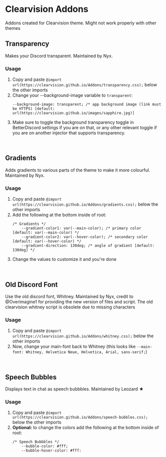 # Clearvision Addons
<p>Addons created for Clearvision theme. Might not work properly with other themes</p>

<h2>Transparency</h2>
<p>Makes your Discord transparent. Maintained by Nyx.</p>

<h3>Usage</h3>
<ol>
  <li>Copy and paste <code>@import url(https://clearvision.github.io/Addons/transparency.css);</code> below the other imports</li>
  <li>Change your --background-image variable to <code>transparent</code>: 
    <pre><code>--background-image: transparent; /* app background image (link must be HTTPS) [default: url(https://clearvision.github.io/images/sapphire.jpg)]</code></pre></li>
  <li>Make sure to toggle the background transparency toggle in BetterDiscord settings if you are on that, or any other relevant toggle if you are on another injector that supports transparency.</li>
</ol>
<br>

<h2>Gradients</h2>
<p>Adds gradients to various parts of the theme to make it more colourful. Maintained by Nyx.</p>

<h3>Usage</h3>
<ol>
  <li>Copy and paste <code>@import url(https://clearvision.github.io/Addons/gradients.css);</code> below the other imports</li>
  <li>Add the following at the bottom inside of root: 
    <pre><code>/* Gradients */
    --gradient-color1: var(--main-color); /* primary color [default: var(--main-color) */
    --gradient-color2: var(--hover-color); /* secondary color [default: var(--hover-color) */
    --gradient-direction: 130deg; /* angle of gradient [default: 130deg] */</code></pre></li>
  <li>Change the values to customize it and you're done</li>
</ol>
<br>
<h2>Old Discord Font</h2>
<p>Use the old discord font, Whitney. Maintained by Nyx, credit to @Overimagine1 for providing the new version of files and script. The old clearvision whitney script is obsolete due to missing characters</p>
<h3>Usage</h3>
<ol>
  <li>Copy and paste <code>@import url(https://clearvision.github.io/Addons/whitney.css);</code> below the other imports</li>
  <li>Now, change your main-font back to Whitney (this looks like <code>--main-font: Whitney, Helvetica Neue, Helvetica, Arial, sans-serif;</code>)</li>
</ol>
<br>
<h2>Speech Bubbles </h2>
<p>Displays text in chat as speech bubbbles. Maintained by Leozard ★</p>
<h3>Usage</h3>
<ol>
  <li>Copy and paste <code>@import url(https://clearvision.github.io/Addons/speech-bubbles.css);</code> below the other imports</li>
  <li><b>Optional:</b> to change the colors add the following at the bottom inside of root: 
    <pre><code>/* Speech Bubbbles */
    --bubble-color: #fff;
    --bubble-hover-color: #fff:</code></pre></li>
</ol>

